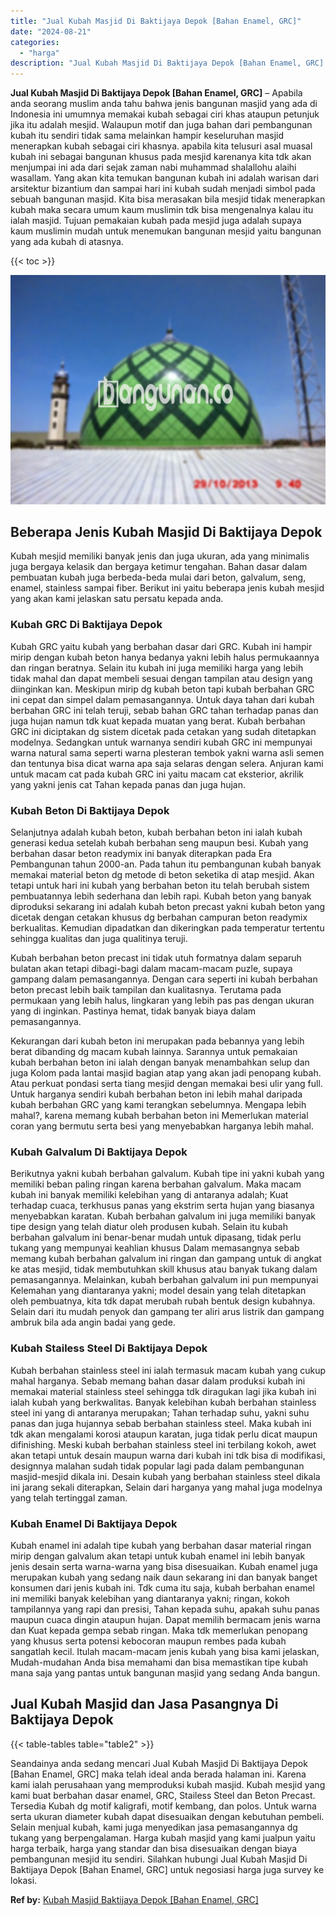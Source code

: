 ```yaml
---
title: "Jual Kubah Masjid Di Baktijaya Depok [Bahan Enamel, GRC]"
date: "2024-08-21"
categories: 
  - "harga"
description: "Jual Kubah Masjid Di Baktijaya Depok [Bahan Enamel, GRC]. Seandainya anda sedang mencari Jual Kubah Masjid Di Baktijaya Depok [Bahan Enamel, GRC] maka tela..."
---
```


**Jual Kubah Masjid Di Baktijaya Depok \[Bahan Enamel, GRC\]** – Apabila anda seorang muslim anda tahu bahwa jenis bangunan masjid yang ada di Indonesia ini umumnya memakai kubah sebagai ciri khas ataupun petunjuk jika itu adalah mesjid. Walaupun motif dan juga bahan dari pembangunan kubah itu sendiri tidak sama melainkan hampir keseluruhan masjid menerapkan kubah sebagai ciri khasnya. apabila kita telusuri asal muasal kubah ini sebagai bangunan khusus pada mesjid karenanya kita tdk akan menjumpai ini ada dari sejak zaman nabi muhammad shalallohu alaihi wasallam. Yang akan kita temukan bangunan kubah ini adalah warisan dari arsitektur bizantium dan sampai hari ini kubah sudah menjadi simbol pada sebuah bangunan masjid. Kita bisa merasakan bila mesjid tidak menerapkan kubah maka secara umum kaum muslimin tdk bisa mengenalnya kalau itu ialah masjid. Tujuan pemakaian kubah pada mesjid juga adalah supaya kaum muslimin mudah untuk menemukan bangunan mesjid yaitu bangunan yang ada kubah di atasnya.

{{< toc >}}

![Jual Kubah Masjid Di Baktijaya Depok [Bahan Enamel, GRC]](/images/jual-kubah-masjid-29.png)

## Beberapa Jenis Kubah Masjid Di Baktijaya Depok

Kubah mesjid memiliki banyak jenis dan juga ukuran, ada yang minimalis juga bergaya kelasik dan bergaya ketimur tengahan. Bahan dasar dalam pembuatan kubah juga berbeda-beda mulai dari beton, galvalum, seng, enamel, stainless sampai fiber. Berikut ini yaitu beberapa jenis kubah mesjid yang akan kami jelaskan satu persatu kepada anda.

### Kubah GRC Di Baktijaya Depok

Kubah GRC yaitu kubah yang berbahan dasar dari GRC. Kubah ini hampir mirip dengan kubah beton hanya bedanya yakni lebih halus permukaannya dan ringan beratnya. Selain itu kubah ini juga memiliki harga yang lebih tidak mahal dan dapat membeli sesuai dengan tampilan atau design yang diinginkan kan. Meskipun mirip dg kubah beton tapi kubah berbahan GRC ini cepat dan simpel dalam pemasangannya. Untuk daya tahan dari kubah berbahan GRC ini telah teruji, sebab bahan GRC tahan terhadap panas dan juga hujan namun tdk kuat kepada muatan yang berat. Kubah berbahan GRC ini diciptakan dg sistem dicetak pada cetakan yang sudah ditetapkan modelnya. Sedangkan untuk warnanya sendiri kubah GRC ini mempunyai warna natural sama seperti warna plesteran tembok yakni warna asli semen dan tentunya bisa dicat warna apa saja selaras dengan selera. Anjuran kami untuk macam cat pada kubah GRC ini yaitu macam cat eksterior, akrilik yang yakni jenis cat Tahan kepada panas dan juga hujan.

### Kubah Beton Di Baktijaya Depok

Selanjutnya adalah kubah beton, kubah berbahan beton ini ialah kubah generasi kedua setelah kubah berbahan seng maupun besi. Kubah yang berbahan dasar beton readymix ini banyak diterapkan pada Era Pembangunan tahun 2000-an. Pada tahun itu pembangunan kubah banyak memakai material beton dg metode di beton seketika di atap mesjid. Akan tetapi untuk hari ini kubah yang berbahan beton itu telah berubah sistem pembuatannya lebih sederhana dan lebih rapi. Kubah beton yang banyak diproduksi sekarang ini adalah kubah beton precast yakni kubah beton yang dicetak dengan cetakan khusus dg berbahan campuran beton readymix berkualitas. Kemudian dipadatkan dan dikeringkan pada temperatur tertentu sehingga kualitas dan juga qualitinya teruji.

Kubah berbahan beton precast ini tidak utuh formatnya dalam separuh bulatan akan tetapi dibagi-bagi dalam macam-macam puzle, supaya gampang dalam pemasangannya. Dengan cara seperti ini kubah berbahan beton precast lebih baik tampilan dan kualitasnya. Terutama pada permukaan yang lebih halus, lingkaran yang lebih pas pas dengan ukuran yang di inginkan. Pastinya hemat, tidak banyak biaya dalam pemasangannya.

Kekurangan dari kubah beton ini merupakan pada bebannya yang lebih berat dibanding dg macam kubah lainnya. Sarannya untuk pemakaian kubah berbahan beton ini ialah dengan banyak menambahkan selup dan juga Kolom pada lantai masjid bagian atap yang akan jadi penopang kubah. Atau perkuat pondasi serta tiang mesjid dengan memakai besi ulir yang full. Untuk harganya sendiri kubah berbahan beton ini lebih mahal daripada kubah berbahan GRC yang kami terangkan sebelumnya. Mengapa lebih mahal?, karena memang kubah berbahan beton ini Memerlukan material coran yang bermutu serta besi yang menyebabkan harganya lebih mahal.

### Kubah Galvalum Di Baktijaya Depok

Berikutnya yakni kubah berbahan galvalum. Kubah tipe ini yakni kubah yang memiliki beban paling ringan karena berbahan galvalum. Maka macam kubah ini banyak memiliki kelebihan yang di antaranya adalah; Kuat terhadap cuaca, terkhusus panas yang ekstrim serta hujan yang biasanya menyebabkan karatan. Kubah berbahan galvalum ini juga memiliki banyak tipe design yang telah diatur oleh produsen kubah. Selain itu kubah berbahan galvalum ini benar-benar mudah untuk dipasang, tidak perlu tukang yang mempunyai keahlian khusus Dalam memasangnya sebab memang kubah berbahan galvalum ini ringan dan gampang untuk di angkat ke atas mesjid, tidak membutuhkan skill khusus atau banyak tukang dalam pemasangannya. Melainkan, kubah berbahan galvalum ini pun mempunyai Kelemahan yang diantaranya yakni; model desain yang telah ditetapkan oleh pembuatnya, kita tdk dapat merubah rubah bentuk design kubahnya. Selain dari itu mudah penyok dan gampang ter aliri arus listrik dan gampang ambruk bila ada angin badai yang gede.

### Kubah Stailess Steel Di Baktijaya Depok

Kubah berbahan stainless steel ini ialah termasuk macam kubah yang cukup mahal harganya. Sebab memang bahan dasar dalam produksi kubah ini memakai material stainless steel sehingga tdk diragukan lagi jika kubah ini ialah kubah yang berkwalitas. Banyak kelebihan kubah berbahan stainless steel ini yang di antaranya merupakan; Tahan terhadap suhu, yakni suhu panas dan juga hujannya sebab berbahan stainless steel. Maka kubah ini tdk akan mengalami korosi ataupun karatan, juga tidak perlu dicat maupun difinishing. Meski kubah berbahan stainless steel ini terbilang kokoh, awet akan tetapi untuk desain maupun warna dari kubah ini tdk bisa di modifikasi, designnya malahan sudah tidak popular lagi pada dalam pembangunan masjid-mesjid dikala ini. Desain kubah yang berbahan stainless steel dikala ini jarang sekali diterapkan, Selain dari harganya yang mahal juga modelnya yang telah tertinggal zaman.

### Kubah Enamel Di Baktijaya Depok

Kubah enamel ini adalah tipe kubah yang berbahan dasar material ringan mirip dengan galvalum akan tetapi untuk kubah enamel ini lebih banyak jenis desain serta warna-warna yang bisa disesuaikan. Kubah enamel juga merupakan kubah yang sedang naik daun sekarang ini dan banyak banget konsumen dari jenis kubah ini. Tdk cuma itu saja, kubah berbahan enamel ini memiliki banyak kelebihan yang diantaranya yakni; ringan, kokoh tampilannya yang rapi dan presisi, Tahan kepada suhu, apakah suhu panas maupun cuaca dingin ataupun hujan. Dapat memilih bermacam jenis warna dan Kuat kepada gempa sebab ringan. Maka tdk memerlukan penopang yang khusus serta potensi kebocoran maupun rembes pada kubah sangatlah kecil. Itulah macam-macam jenis kubah yang bisa kami jelaskan, Mudah-mudahan Anda bisa memahami dan bisa memastikan tipe kubah mana saja yang pantas untuk bangunan masjid yang sedang Anda bangun.

## Jual Kubah Masjid dan Jasa Pasangnya Di Baktijaya Depok

{{< table-tables table="table2" >}}

Seandainya anda sedang mencari Jual Kubah Masjid Di Baktijaya Depok \[Bahan Enamel, GRC\] maka telah ideal anda berada halaman ini. Karena kami ialah perusahaan yang memproduksi kubah masjid. Kubah mesjid yang kami buat berbahan dasar enamel, GRC, Stailess Steel dan Beton Precast. Tersedia Kubah dg motif kaligrafi, motif kembang, dan polos. Untuk warna serta ukuran diameter kubah dapat disesuaikan dengan kebutuhan pembeli. Selain menjual kubah, kami juga menyedikan jasa pemasangannya dg tukang yang berpengalaman. Harga kubah masjid yang kami jualpun yaitu harga terbaik, harga yang standar dan bisa disesuaikan dengan biaya pembangunan mesjid itu sendiri. Silahkan hubungi Jual Kubah Masjid Di Baktijaya Depok \[Bahan Enamel, GRC\] untuk negosiasi harga juga survey ke lokasi.

**Ref by:** [Kubah Masjid Baktijaya Depok [Bahan Enamel, GRC]](https://id.wikipedia.org/wiki/Kubah)
